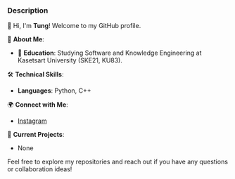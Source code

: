 
### Description
👋 Hi, I'm **Tung**! Welcome to my GitHub profile.

🌟 **About Me**:
- 🏫 **Education**: Studying Software and Knowledge Engineering at Kasetsart University (SKE21, KU83).

🛠️ **Technical Skills**:
- **Languages**: Python, C++

🌍 **Connect with Me**:
- [Instagram](https://www.instagram.com/tungthorn__/)

🚀 **Current Projects**:
- None

Feel free to explore my repositories and reach out if you have any questions or collaboration ideas!
